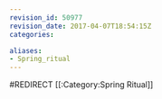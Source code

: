 ```yaml
---
revision_id: 50977
revision_date: 2017-04-07T18:54:15Z
categories:

aliases:
- Spring_ritual
---
```


#REDIRECT [[:Category:Spring Ritual]]